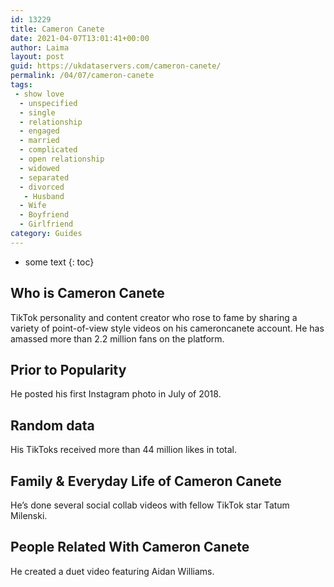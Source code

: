 ```yaml
---
id: 13229
title: Cameron Canete
date: 2021-04-07T13:01:41+00:00
author: Laima
layout: post
guid: https://ukdataservers.com/cameron-canete/
permalink: /04/07/cameron-canete
tags:
 - show love
  - unspecified
  - single
  - relationship
  - engaged
  - married
  - complicated
  - open relationship
  - widowed
  - separated
  - divorced
   - Husband
  - Wife
  - Boyfriend
  - Girlfriend
category: Guides
---
```


* some text
{: toc}


## Who is Cameron Canete
                  
                  
                  
TikTok personality and content creator who rose to fame by sharing a variety of point-of-view style videos on his cameroncanete account. He has amassed more than 2.2 million fans on the platform. 
                  
              
            
              
            
                
                
                
## Prior to Popularity
                  
                  
                  
He posted his first Instagram photo in July of 2018.
                  
              
            
              
            
                
                
                
## Random data
                  
                  
                  
His TikToks received more than 44 million likes in total.
                  
              
            
              
            
                
                
                
## Family & Everyday Life of Cameron Canete
                  
                  
                  
He&#8217;s done several social collab videos with fellow TikTok star Tatum Milenski.
                  
              
            
              
            
                
                
                
## People Related With Cameron Canete
                  
                  
                  
He created a duet video featuring Aidan Williams. 
                  
              
            
              
            
                
              
            
              
              
            
            
              
            
          
          
          